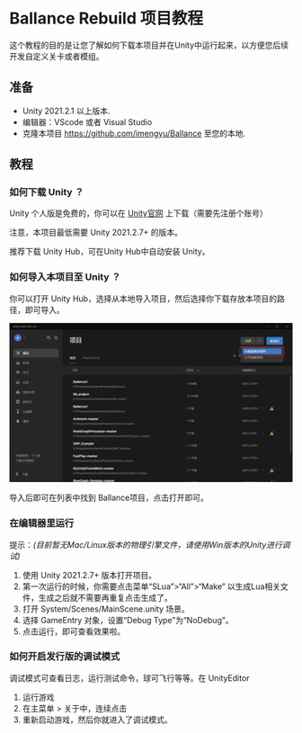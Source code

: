# Ballance Rebuild 项目教程

这个教程的目的是让您了解如何下载本项目并在Unity中运行起来，以方便您后续开发自定义关卡或者模组。

## 准备

* Unity 2021.2.1 以上版本.
* 编辑器：VScode 或者 Visual Studio
* 克隆本项目 https://github.com/imengyu/Ballance 至您的本地.

## 教程

### 如何下载 Unity ？

Unity 个人版是免费的，你可以在 [Unity官网](https://unity.cn/releases) 上下载（需要先注册个账号）

注意，本项目最低需要 Unity 2021.2.7+ 的版本。

推荐下载 Unity Hub，可在Unity Hub中自动安装 Unity。

### 如何导入本项目至 Unity ？

你可以打开 Unity Hub，选择从本地导入项目，然后选择你下载存放本项目的路径，即可导入。

![image](1.jpg)

导入后即可在列表中找到 Ballance项目，点击打开即可。

### 在编辑器里运行

提示：*(目前暂无Mac/Linux版本的物理引擎文件，请使用Win版本的Unity进行调试)*

1. 使用 Unity 2021.2.7+ 版本打开项目。
2. 第一次运行的时候，你需要点击菜单“SLua”>“All”>“Make” 以生成Lua相关文件，生成之后就不需要再重复点击生成了。
3. 打开 System/Scenes/MainScene.unity 场景。
4. 选择 GameEntry 对象，设置“Debug Type”为“NoDebug”。
5. 点击运行，即可查看效果啦。

### 如何开启发行版的调试模式

调试模式可查看日志，运行测试命令，球可飞行等等。在 UnityEditor

1. 运行游戏
2. 在主菜单 > 关于中，连续点击
3. 重新启动游戏，然后你就进入了调试模式。
